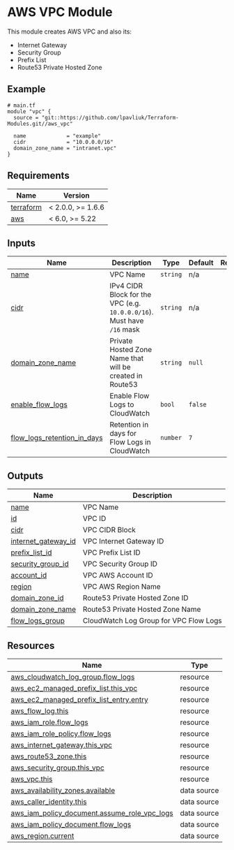 # AWS VPC Module

This module creates AWS VPC and also its:
 - Internet Gateway
 - Security Group
 - Prefix List
 - Route53 Private Hosted Zone

<!-- Next block is generated by terraform-docs following .terraform-docs.yml config -->
<!-- BEGIN_TF_DOCS -->
## Example

```hcl
# main.tf
module "vpc" {
  source = "git::https://github.com/lpavliuk/Terraform-Modules.git//aws_vpc"

  name             = "example"
  cidr             = "10.0.0.0/16"
  domain_zone_name = "intranet.vpc"
}
```

## Requirements

| Name | Version |
|------|---------|
| <a name="requirement_terraform"></a> [terraform](#requirement\_terraform) | < 2.0.0, >= 1.6.6 |
| <a name="requirement_aws"></a> [aws](#requirement\_aws) | < 6.0, >= 5.22 |

## Inputs

| Name | Description | Type | Default | Required |
|------|-------------|------|---------|:--------:|
| <a name="input_name"></a> [name](#input\_name) | VPC Name | `string` | n/a | yes |
| <a name="input_cidr"></a> [cidr](#input\_cidr) | IPv4 CIDR Block for the VPC (e.g. `10.0.0.0/16`). Must have `/16` mask | `string` | n/a | yes |
| <a name="input_domain_zone_name"></a> [domain\_zone\_name](#input\_domain\_zone\_name) | Private Hosted Zone Name that will be created in Route53 | `string` | `null` | no |
| <a name="input_enable_flow_logs"></a> [enable\_flow\_logs](#input\_enable\_flow\_logs) | Enable Flow Logs to CloudWatch | `bool` | `false` | no |
| <a name="input_flow_logs_retention_in_days"></a> [flow\_logs\_retention\_in\_days](#input\_flow\_logs\_retention\_in\_days) | Retention in days for Flow Logs in CloudWatch | `number` | `7` | no |

## Outputs

| Name | Description |
|------|-------------|
| <a name="output_name"></a> [name](#output\_name) | VPC Name |
| <a name="output_id"></a> [id](#output\_id) | VPC ID |
| <a name="output_cidr"></a> [cidr](#output\_cidr) | VPC CIDR Block |
| <a name="output_internet_gateway_id"></a> [internet\_gateway\_id](#output\_internet\_gateway\_id) | VPC Internet Gateway ID |
| <a name="output_prefix_list_id"></a> [prefix\_list\_id](#output\_prefix\_list\_id) | VPC Prefix List ID |
| <a name="output_security_group_id"></a> [security\_group\_id](#output\_security\_group\_id) | VPC Security Group ID |
| <a name="output_account_id"></a> [account\_id](#output\_account\_id) | VPC AWS Account ID |
| <a name="output_region"></a> [region](#output\_region) | VPC AWS Region Name |
| <a name="output_domain_zone_id"></a> [domain\_zone\_id](#output\_domain\_zone\_id) | Route53 Private Hosted Zone ID |
| <a name="output_domain_zone_name"></a> [domain\_zone\_name](#output\_domain\_zone\_name) | Route53 Private Hosted Zone Name |
| <a name="output_flow_logs_group"></a> [flow\_logs\_group](#output\_flow\_logs\_group) | CloudWatch Log Group for VPC Flow Logs |

## Resources

| Name | Type |
|------|------|
| [aws_cloudwatch_log_group.flow_logs](https://registry.terraform.io/providers/hashicorp/aws/latest/docs/resources/cloudwatch_log_group) | resource |
| [aws_ec2_managed_prefix_list.this_vpc](https://registry.terraform.io/providers/hashicorp/aws/latest/docs/resources/ec2_managed_prefix_list) | resource |
| [aws_ec2_managed_prefix_list_entry.entry](https://registry.terraform.io/providers/hashicorp/aws/latest/docs/resources/ec2_managed_prefix_list_entry) | resource |
| [aws_flow_log.this](https://registry.terraform.io/providers/hashicorp/aws/latest/docs/resources/flow_log) | resource |
| [aws_iam_role.flow_logs](https://registry.terraform.io/providers/hashicorp/aws/latest/docs/resources/iam_role) | resource |
| [aws_iam_role_policy.flow_logs](https://registry.terraform.io/providers/hashicorp/aws/latest/docs/resources/iam_role_policy) | resource |
| [aws_internet_gateway.this_vpc](https://registry.terraform.io/providers/hashicorp/aws/latest/docs/resources/internet_gateway) | resource |
| [aws_route53_zone.this](https://registry.terraform.io/providers/hashicorp/aws/latest/docs/resources/route53_zone) | resource |
| [aws_security_group.this_vpc](https://registry.terraform.io/providers/hashicorp/aws/latest/docs/resources/security_group) | resource |
| [aws_vpc.this](https://registry.terraform.io/providers/hashicorp/aws/latest/docs/resources/vpc) | resource |
| [aws_availability_zones.available](https://registry.terraform.io/providers/hashicorp/aws/latest/docs/data-sources/availability_zones) | data source |
| [aws_caller_identity.this](https://registry.terraform.io/providers/hashicorp/aws/latest/docs/data-sources/caller_identity) | data source |
| [aws_iam_policy_document.assume_role_vpc_logs](https://registry.terraform.io/providers/hashicorp/aws/latest/docs/data-sources/iam_policy_document) | data source |
| [aws_iam_policy_document.flow_logs](https://registry.terraform.io/providers/hashicorp/aws/latest/docs/data-sources/iam_policy_document) | data source |
| [aws_region.current](https://registry.terraform.io/providers/hashicorp/aws/latest/docs/data-sources/region) | data source |
<!-- END_TF_DOCS -->